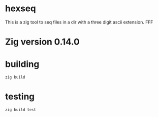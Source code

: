 # hexseq
This is a zig tool to seq files in a dir with a three digit ascii extension. FFF

# Zig version 0.14.0


# building 
```console
zig build
```

# testing

```console
zig build test
```
